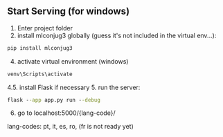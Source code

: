 ## Start Serving (for windows)

1. Enter project folder
2. install mlconjug3 globally (guess it's not included in the virtual env...):
```cmd
pip install mlconjug3
```
4. activate virtual environment (windows)
```cmd
venv\Scripts\activate
```
4.5. install Flask if necessary
5. run the server:
```cmd
flask --app app.py run --debug
```
6. go to localhost:5000/{lang-code}/

lang-codes: pt, it, es, ro, (fr is not ready yet)
